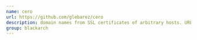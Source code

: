 ```yaml
---
name: cero
url: https://github.com/glebarez/cero
description: domain names from SSL certificates of arbitrary hosts. URL : https://github.com/glebarez/cero Groups : blackarch blackarch-scanner blackarch-recon
group: blackarch
---
```

